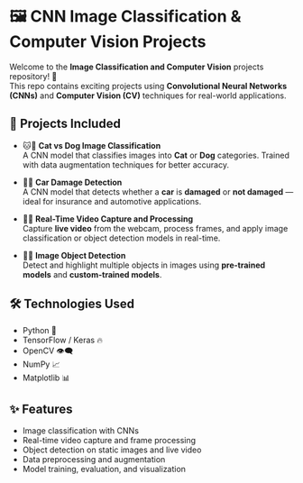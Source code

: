 # 🖼️ CNN Image Classification & Computer Vision Projects

Welcome to the **Image Classification and Computer Vision** projects repository! 🚀  
This repo contains exciting projects using **Convolutional Neural Networks (CNNs)** and **Computer Vision (CV)** techniques for real-world applications.

## 📂 Projects Included

- 🐱🐶 **Cat vs Dog Image Classification**  
  A CNN model that classifies images into **Cat** or **Dog** categories. Trained with data augmentation techniques for better accuracy.

- 🚗💥 **Car Damage Detection**  
  A CNN model that detects whether a **car** is **damaged** or **not damaged** — ideal for insurance and automotive applications.

- 🎥📸 **Real-Time Video Capture and Processing**  
  Capture **live video** from the webcam, process frames, and apply image classification or object detection models in real-time.

- 🎯🛑 **Image Object Detection**  
  Detect and highlight multiple objects in images using **pre-trained models** and **custom-trained models**.

## 🛠️ Technologies Used

- Python 🐍
- TensorFlow / Keras 🔥
- OpenCV 👁️‍🗨️
- NumPy 📈
- Matplotlib 📊

## ✨ Features

- Image classification with CNNs
- Real-time video capture and frame processing
- Object detection on static images and live video
- Data preprocessing and augmentation
- Model training, evaluation, and visualization
